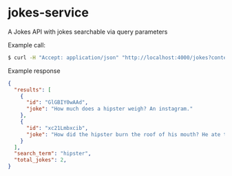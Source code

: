 # jokes-service
A Jokes API with jokes searchable via query parameters

Example call:
```sh
$ curl -H "Accept: application/json" "http://localhost:4000/jokes?content=hipster&limit=2"
```

Example response
```json
{
  "results": [
    {
      "id": "GlGBIY0wAAd",
      "joke": "How much does a hipster weigh? An instagram."
    },
    {
      "id": "xc21Lmbxcib",
      "joke": "How did the hipster burn the roof of his mouth? He ate the pizza before it was cool."
    }
  ],
  "search_term": "hipster",
  "total_jokes": 2,
}
```